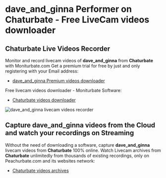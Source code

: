 # dave_and_ginna Performer on Chaturbate - Free LiveCam videos downloader

## Chaturbate Live Videos Recorder

Monitor and record livecam videos of **dave_and_ginna** from **Chaturbate** with Moniturbate.com
Get a premium trial for free by just and only registering with your Email address:
* [dave_and_ginna Premium videos downloader](https://moniturbate.com/request-demo-licence-key.html)

Free livecam videos downloader - Moniturbate Software:
* [Chaturbate videos downloader](https://moniturbate.com/moniturbate-download-software.html)

![dave_and_ginna livecam videos recorder](https://peachurnet.com/templates/moniturbate-software.png)


## Capture dave_and_ginna videos from the Cloud and watch your recordings on Streaming

Without the need of downloading a software, capture **dave_and_ginna** livecam videos from **Chaturbate** 100% online.
Watch Livecam archives from **Chaturbate** unlimitedly from thousands of existing recordings, only on Peachurbate.com and its websites network:
* [Chaturbate videos archives](https://peachurnet.com/)